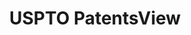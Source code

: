 ---
layout: default
bigquery: https://console.cloud.google.com/bigquery?p=patents-public-data&d=patentsview&page=dataset
citation: Attribution should be given to PatentsView for use, distribution, or derivative
  works.
code: https://github.com/CSSIP-AIR/PatentsView-Code-Snippets/
contributors: USPTO
cost: None
description: 'PatentsView includes US patent data including raw data (summaries, applications,
  pregrant applications), disambugations of inventors and assignees, and inventor
  gender estimates.  Also foreign priority data, # of figures and sheets, and government
  interest statements.'
documentation: https://patentsview.org/query/builder-faqs
last_edit: 04/07/2022, 19:40:47
location: https://patentsview.org/
maintained_by: USPTO
record_creation_timestamp: 12/2/2020 17:20:46
schema_fields:
- category_id
- group
- category
- application_id
- num_figures
- city
- status
- organization_id
- date
- disamb_inventor_id_20200630
- sequence
- latin_name
- disamb_inventor_id_20181127
- location_id
- classification_data_source
- name_last
- applicant_type
- term_extension
- ipc_version_indicator
- inventor_id
- subgroup
- subclass
- disamb_assignee_id_20200929
- level_one
- disamb_inventor_id_20190312
- male
- reldocno
- doc_type
- id
- classification_level
- fname
- citation_id
- number
- rel_id
- lapse_of_patent
- disamb_assignee_id_20191231
- organization
- assignee_id
- male_flag
- disamb_inventor_id_20191231
- disamb_inventor_id_20200929
- disamb_assignee_id_20200630
- disamb_inventor_id_20170307
- num
- ipc_class
- deceased
- mainclass_id
- abstract
- patent_id
- variety
- length
- state_fips
- main_group
- subsection_id
- gi_statement
- withdrawn
- subcategory_id
- attribution_status
- term_disclaimer
- level_two
- disamb_inventor_id_20201229
- dependent
- term_grant
- state
- filename
- contract_award_number
- disamb_assignee_id_20181127
- kind
- num_claims
- _371_date
- lawyer_id
- section_id
- rule_47
- text
- field_title
- longitude
- county
- type
- disamb_assignee_id_20190820
- level_three
- _102_date
- rawlocation_id
- classification_status
- doctype
- latlong
- sector_title
- rawassignee_id
- field_id
- disamb_inventor_id_20190820
- disamb_assignee_id_20190312
- f102_date
- county_fips
- exemplary
- classification_value
- disamb_inventor_id_20200331
- subclass_id
- group_id
- disamb_inventor_id_20170808
- disamb_inventor_id_20191008
- f371_date
- disamb_inventor_id_20180528
- relkind
- disamb_assignee_id_20200331
- action_date
- country
- symbol_position
- rawinventor_id
- uuid
- name
- num_sheets
- disclaimer_date
- name_first
- title
- lname
- disamb_inventor_id_20171003
- publication_number
- designation
- subgroup_id
- disamb_inventor_id_20171226
- latitude
- disamb_assignee_id_20191008
- country_transformed
- role
- series_code
- section
shortname: patentsview
tags:
- disambiguation
- United States
- gender
terms_of_use: Creative Commons Attribution 4.0 International License.
timeframe: 1963-1999
title: USPTO PatentsView
uuid: cf1780b1-e265-4e49-8d1d-83b9cfe0fd9a
---